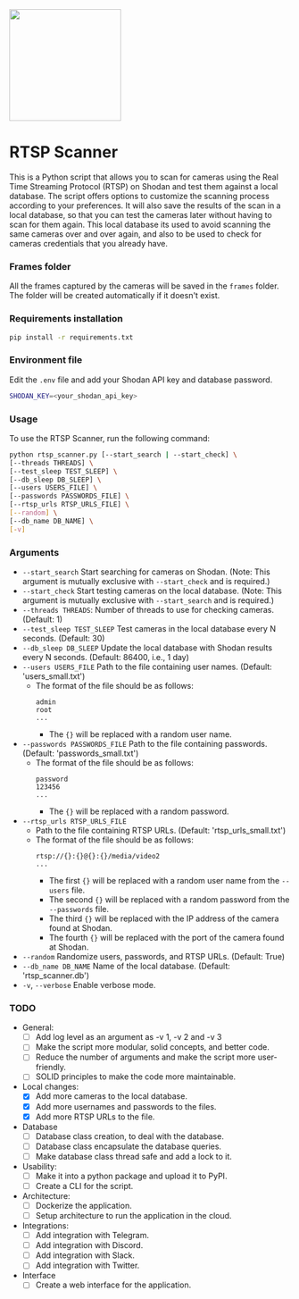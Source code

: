 <img src="https://github.com/henriqueblobato/shodan_rtsp/assets/18133417/b2fd3f57-89c8-454f-9afc-e28d040f91dc" width="200"/>

# RTSP Scanner
This is a Python script that allows you to scan for cameras using the Real Time Streaming Protocol (RTSP) on Shodan and test them against a local database. The script offers options to customize the scanning process according to your preferences.
It will also save the results of the scan in a local database, so that you can test the cameras later without having to scan for them again.
This local database its used to avoid scanning the same cameras over and over again, and also to be used to check for cameras credentials that you already have.

### Frames folder
All the frames captured by the cameras will be saved in the `frames` folder. The folder will be created automatically if it doesn't exist.

### Requirements installation
```bash
pip install -r requirements.txt
```

### Environment file
Edit the `.env` file and add your Shodan API key and database password.
```bash
SHODAN_KEY=<your_shodan_api_key>
```

### Usage
To use the RTSP Scanner, run the following command:
```bash
python rtsp_scanner.py [--start_search | --start_check] \
[--threads THREADS] \
[--test_sleep TEST_SLEEP] \
[--db_sleep DB_SLEEP] \
[--users USERS_FILE] \
[--passwords PASSWORDS_FILE] \
[--rtsp_urls RTSP_URLS_FILE] \
[--random] \
[--db_name DB_NAME] \
[-v]
```

### Arguments
- `--start_search` Start searching for cameras on Shodan. (Note: This argument is mutually exclusive with `--start_check` and is required.)
- `--start_check` Start testing cameras on the local database. (Note: This argument is mutually exclusive with `--start_search` and is required.)
- `--threads THREADS`: Number of threads to use for checking cameras. (Default: 1)
- `--test_sleep TEST_SLEEP` Test cameras in the local database every N seconds. (Default: 30)
- `--db_sleep DB_SLEEP` Update the local database with Shodan results every N seconds. (Default: 86400, i.e., 1 day)
- `--users USERS_FILE` Path to the file containing user names. (Default: 'users_small.txt')
  - The format of the file should be as follows:
    ```
    admin
    root
    ...
    ```
    - The `{}` will be replaced with a random user name.
- `--passwords PASSWORDS_FILE` Path to the file containing passwords. (Default: 'passwords_small.txt')
  - The format of the file should be as follows:
    ```
    password
    123456
    ...
    ```
    - The `{}` will be replaced with a random password.
- `--rtsp_urls RTSP_URLS_FILE`
  - Path to the file containing RTSP URLs. (Default: 'rtsp_urls_small.txt')
  - The format of the file should be as follows:
    ```
    rtsp://{}:{}@{}:{}/media/video2
    ...
    ```
    - The first `{}` will be replaced with a random user name from the `--users` file.
    - The second `{}` will be replaced with a random password from the `--passwords` file.
    - The third `{}` will be replaced with the IP address of the camera found at Shodan.
    - The fourth `{}` will be replaced with the port of the camera found at Shodan.
- `--random` Randomize users, passwords, and RTSP URLs. (Default: True)
- `--db_name DB_NAME` Name of the local database. (Default: 'rtsp_scanner.db')
- `-v`, `--verbose` Enable verbose mode.

### TODO
- General:
  - [ ] Add log level as an argument as -v 1, -v 2 and -v 3 
  - [ ] Make the script more modular, solid concepts, and better code.
  - [ ] Reduce the number of arguments and make the script more user-friendly.
  - [ ] SOLID principles to make the code more maintainable.
- Local changes:
  - [x] Add more cameras to the local database.
  - [x] Add more usernames and passwords to the files.
  - [x] Add more RTSP URLs to the file.
- Database
  - [ ] Database class creation, to deal with the database.
  - [ ] Database class encapsulate the database queries.
  - [ ] Make database class thread safe and add a lock to it.
- Usability:
  - [ ] Make it into a python package and upload it to PyPI.
  - [ ] Create a CLI for the script.
- Architecture:
  - [ ] Dockerize the application.
  - [ ] Setup architecture to run the application in the cloud.
- Integrations:
  - [ ] Add integration with Telegram.
  - [ ] Add integration with Discord.
  - [ ] Add integration with Slack.
  - [ ] Add integration with Twitter.
- Interface
  - [ ] Create a web interface for the application.
